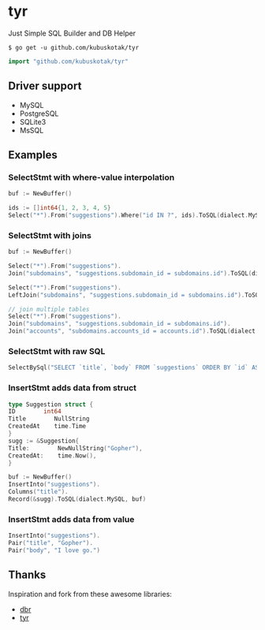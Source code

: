 # tyr

Just Simple SQL Builder and DB Helper

```
$ go get -u github.com/kubuskotak/tyr
```

```go
import "github.com/kubuskotak/tyr"
```

## Driver support

* MySQL
* PostgreSQL
* SQLite3
* MsSQL

## Examples

### SelectStmt with where-value interpolation

```go
buf := NewBuffer()

ids := []int64{1, 2, 3, 4, 5}
Select("*").From("suggestions").Where("id IN ?", ids).ToSQL(dialect.MySQL, buf)
```

### SelectStmt with joins

```go
buf := NewBuffer()

Select("*").From("suggestions").
Join("subdomains", "suggestions.subdomain_id = subdomains.id").ToSQL(dialect.MySQL, buf)

Select("*").From("suggestions").
LeftJoin("subdomains", "suggestions.subdomain_id = subdomains.id").ToSQL(dialect.MySQL, buf)

// join multiple tables
Select("*").From("suggestions").
Join("subdomains", "suggestions.subdomain_id = subdomains.id").
Join("accounts", "subdomains.accounts_id = accounts.id").ToSQL(dialect.MySQL, buf)
```

### SelectStmt with raw SQL

```go
SelectBySql("SELECT `title`, `body` FROM `suggestions` ORDER BY `id` ASC LIMIT 10")
```

### InsertStmt adds data from struct

```go
type Suggestion struct {
ID        int64
Title        NullString
CreatedAt    time.Time
}
sugg := &Suggestion{
Title:        NewNullString("Gopher"),
CreatedAt:    time.Now(),
}

buf := NewBuffer()
InsertInto("suggestions").
Columns("title").
Record(&sugg).ToSQL(dialect.MySQL, buf)
```

### InsertStmt adds data from value

```go
InsertInto("suggestions").
Pair("title", "Gopher").
Pair("body", "I love go.")
```

## Thanks

Inspiration and fork from these awesome libraries:

* [dbr](https://github.com/gocraft/dbr)
* [tyr](https://github.com/suryakencana007/tyr)